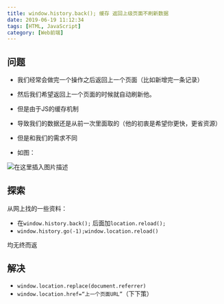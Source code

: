 ```yaml
---
title: window.history.back(); 缓存 返回上级页面不刷新数据
date: 2019-06-19 11:12:34
tags: [HTML, JavaScript]
category: [Web前端]
---
```


## 问题

 - 我们经常会做完一个操作之后返回上一个页面（比如新增完一条记录）

 - 然后我们希望返回上一个页面的时候就自动刷新他。
 - 但是由于JS的缓存机制
 - 导致我们的数据还是从前一次里面取的（他的初衷是希望你更快，更省资源）
 - 但是和我们的需求不同
 - 如图：
 
![在这里插入图片描述](http://i2.tiimg.com/691643/c1123102f826e726.png)

## 探索
从网上找的一些资料：

 - 在`window.history.back();` 后面加`location.reload();`
 - `window.history.go(-1);window.location.reload()`

均无终而返

## 解决

 - `window.location.replace(document.referrer)`
 - `window.location.href=“上一个页面URL”`（下下策）
